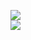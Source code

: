 [![](https://img.shields.io/badge/Made%20With-Github%20Spray-lightgrey.svg?style=for-the-badge&logo=github)](https://github.com/Annihil/github-spray#25434)  
[![](https://i.imgur.com/2DrTn0Z.gif)](https://github.com/Annihil/github-spray)